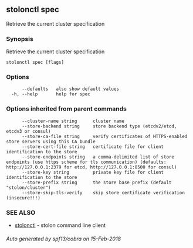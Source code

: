 ## stolonctl spec

Retrieve the current cluster specification

### Synopsis

Retrieve the current cluster specification

```
stolonctl spec [flags]
```

### Options

```
      --defaults   also show default values
  -h, --help       help for spec
```

### Options inherited from parent commands

```
      --cluster-name string      cluster name
      --store-backend string     store backend type (etcdv2/etcd, etcdv3 or consul)
      --store-ca-file string     verify certificates of HTTPS-enabled store servers using this CA bundle
      --store-cert-file string   certificate file for client identification to the store
      --store-endpoints string   a comma-delimited list of store endpoints (use https scheme for tls communication) (defaults: http://127.0.0.1:2379 for etcd, http://127.0.0.1:8500 for consul)
      --store-key string         private key file for client identification to the store
      --store-prefix string      the store base prefix (default "stolon/cluster")
      --store-skip-tls-verify    skip store certificate verification (insecure!!!)
```

### SEE ALSO

* [stolonctl](stolonctl.md)	 - stolon command line client

###### Auto generated by spf13/cobra on 15-Feb-2018
